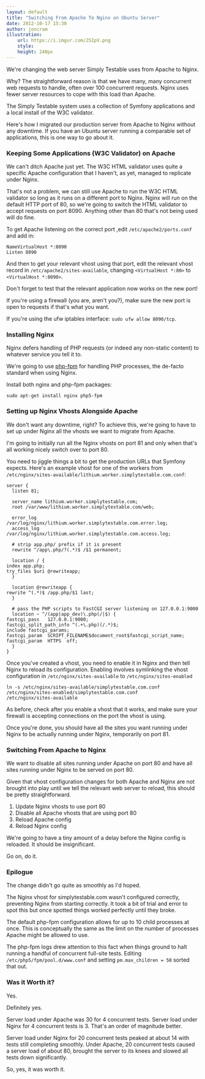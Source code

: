 ```yaml
---
layout: default
title: "Switching From Apache To Nginx on Ubuntu Server"
date: 2012-10-17 15:30
author: joncram
illustration:
    url: https://i.imgur.com/25IpV.png
    style:
    height: 240px
---
```


We're changing the web server Simply Testable uses from Apache to Nginx.

Why? The straightforward reason is that we have many, many concurrent
web requests to handle, often over 100 concurrent requests. Nginx uses
fewer server resources to cope with this load than Apache.

The Simply Testable system uses a collection of Symfony applications
and a local install of the W3C validator.

Here's how I migrated our production server from Apache to Nginx without
any downtime. If you have an Ubuntu server running a comparable set of
applications, this is one way to go about it.

### Keeping Some Applications (W3C Validator) on Apache

We can't ditch Apache just yet. The W3C HTML validator uses quite a specific
Apache configuration that I haven't, as yet, managed to replicate under
Nginx.

That's not a problem, we can still use Apache to run the W3C HTML validator
so long as it runs on a different port to Nginx. Nginx will run on the
default HTTP port of 80, so we're going to switch the HTML validator to
accept requests on port 8090. Anything other than 80 that's not being
used will do fine.

To get Apache listening on the correct port ,edit `/etc/apache2/ports.conf` and add in:

    NameVirtualHost *:8090
    Listen 8090

And then to get your relevant vhost using that port, edit the relevant
vhost record in `/etc/apache2/sites-available`, changing
`<VirtualHost *:80>` to `<VirtualHost *:8090>`.

Don't forget to test that the relevant application now works on the new port!

If you're using a firewall (you are, aren't you?), make sure the new port
is open to requests if that's what you want.

If you're using the ufw iptables interface: `sudo ufw allow 8090/tcp`.

### Installing Nginx

Nginx defers handling of PHP requests (or indeed any non-static content)
to whatever service you tell it to.

We're going to use [php-fpm](https://php-fpm.org/) for handling
PHP processes, the de-facto standard when using Nginx.

Install both nginx and php-fpm packages:

    sudo apt-get install nginx php5-fpm

### Setting up Nginx Vhosts Alongside Apache

We don't want any downtime, right? To achieve this, we're going to have
to set up under Nginx all the vhosts we want to migrate from Apache.

I'm going to initially run all the Nginx vhosts on port 81 and only when
that's all working nicely switch over to port 80.

You need to jiggle things a bit to get the production URLs that Symfony
expects. Here's an example vhost for one of the workers from `/etc/nginx/sites-available/lithium.worker.simplytestable.com.conf`:

    server {
      listen 81;
    
      server_name lithium.worker.simplytestable.com;
      root /var/www/lithium.worker.simplytestable.com/web;
    
      error_log /var/log/nginx/lithium.worker.simplytestable.com.error.log;
      access_log /var/log/nginx/lithium.worker.simplytestable.com.access.log;
    
      # strip app.php/ prefix if it is present
      rewrite ^/app\.php/?(.*)$ /$1 permanent;
    
      location / {
    index app.php;
    try_files $uri @rewriteapp;
      }
    
      location @rewriteapp {
    rewrite ^(.*)$ /app.php/$1 last;
      }
    
      # pass the PHP scripts to FastCGI server listening on 127.0.0.1:9000
      location ~ ^/(app|app_dev)\.php(/|$) {
    fastcgi_pass   127.0.0.1:9000;
    fastcgi_split_path_info ^(.+\.php)(/.*)$;
    include fastcgi_params;
    fastcgi_param  SCRIPT_FILENAME$document_root$fastcgi_script_name;
    fastcgi_param  HTTPS  off;
      }
    }

Once you've created a vhost, you need to enable it in Nginx and then
tell Nginx to reload its configuration. Enabling involves symlinking the
vhost configuration in `/etc/nginx/sites-available` to `/etc/nginx/sites-enabled`

    ln -s /etc/nginx/sites-available/simplytestable.com.conf /etc/nginx/sites-enabled/simplytestable.com.conf
    /etc/nginx/sites-available

As before, check after you enable a vhost that it works, and make sure
your firewall is accepting connections on the port the vhost is using.

Once you're done, you should have all the sites you want running under Nginx
to be actually running under Nginx, temporarily on port 81.

### Switching From Apache to Nginx

We want to disable all sites running under Apache on port 80 and have all
sites running under Nginx to be served on port 80.

Given that vhost configuration changes for both Apache and Nginx are not
brought into play until we tell the relevant web server to reload, this
should be pretty straightforward.

1. Update Nginx vhosts to use port 80
2. Disable all Apache vhosts that are using port 80
3. Reload Apache config
4. Reload Nginx config

We're going to have a tiny amount of a delay before the Nginx config is reloaded.
It should be insignificant.

Go on, do it.

### Epilogue

The change didn't go quite as smoothly as I'd hoped.

The Nginx vhost for
simplytestable.com wasn't configured correctly, preventing Nginx from starting correctly.
It took a bit of trial and error to spot this but once spotted things
worked perfectly until they broke.

The default php-fpm configuration allows for up to 10 child processes
at once. This is conceptually the same as the limit on the number of processes
Apache might be allowed to use.

The php-fpm logs drew attention to this fact when things ground to halt
running a handful of concurrent full-site tests. Editing `/etc/php5/fpm/pool.d/www.conf`
and setting `pm.max_children = 50` sorted that out.

### Was it Worth it?

Yes.

Definitely yes.

Server load under Apache was 30 for 4 concurrent tests. Server load under
Nginx for 4 concurrent tests is 3. That's an order of magnitude better.

Server load under Nginx for 20 concurrent tests peaked at about 14 with
tests still completing smoothly. Under Apache, 20 concurrent tests
caused a server load of about 80, brought the server to its knees and
slowed all tests down significantly.

So, yes, it was worth it.
